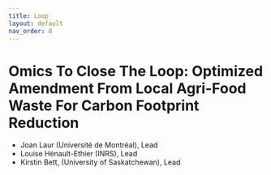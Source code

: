 ```yaml
---
title: Loop
layout: default
nav_order: 8
---
```


# Omics To Close The Loop: Optimized Amendment From Local Agri-Food Waste For Carbon Footprint Reduction

* Joan Laur (Université de Montréal), Lead
* Louise Hénault-Ethier (INRS), Lead
* Kirstin Bett, (University of Saskatchewan), Lead
